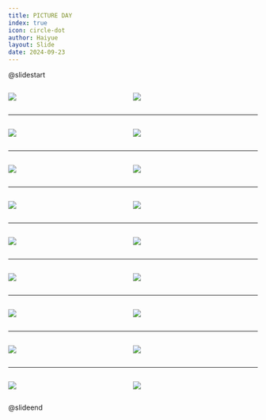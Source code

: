 ```yaml
---
title: PICTURE DAY
index: true
icon: circle-dot
author: Haiyue
layout: Slide
date: 2024-09-23
---
```

 
@slidestart

<div style="display:flex">
<div style="flex:1">

![](/reading/english/Level-M/PICTURE%20DAY/001.webp)
</div>
<div style="flex:1">

![](/reading/english/Level-M/PICTURE%20DAY/002.webp)
</div>
</div>

---

<div style="display:flex">
<div style="flex:1">

![](/reading/english/Level-M/PICTURE%20DAY/003.webp)
</div>
<div style="flex:1">

![](/reading/english/Level-M/PICTURE%20DAY/004.webp)
</div>
</div>

---

<div style="display:flex">
<div style="flex:1">

![](/reading/english/Level-M/PICTURE%20DAY/005.webp)
</div>
<div style="flex:1">

![](/reading/english/Level-M/PICTURE%20DAY/006.webp)
</div>
</div>

---

<div style="display:flex">
<div style="flex:1">

![](/reading/english/Level-M/PICTURE%20DAY/007.webp)
</div>
<div style="flex:1">

![](/reading/english/Level-M/PICTURE%20DAY/008.webp)
</div>
</div>

---

<div style="display:flex">
<div style="flex:1">

![](/reading/english/Level-M/PICTURE%20DAY/009.webp)
</div>
<div style="flex:1">

![](/reading/english/Level-M/PICTURE%20DAY/010.webp)
</div>
</div>

---

<div style="display:flex">
<div style="flex:1">

![](/reading/english/Level-M/PICTURE%20DAY/011.webp)
</div>
<div style="flex:1">

![](/reading/english/Level-M/PICTURE%20DAY/012.webp)
</div>
</div>

---

<div style="display:flex">
<div style="flex:1">

![](/reading/english/Level-M/PICTURE%20DAY/013.webp)
</div>
<div style="flex:1">

![](/reading/english/Level-M/PICTURE%20DAY/014.webp)
</div>
</div>

---

<div style="display:flex">
<div style="flex:1">

![](/reading/english/Level-M/PICTURE%20DAY/015.webp)
</div>
<div style="flex:1">

![](/reading/english/Level-M/PICTURE%20DAY/016.webp)
</div>
</div>

---

<div style="display:flex">
<div style="flex:1">

![](/reading/english/Level-M/PICTURE%20DAY/017.webp)
</div>
<div style="flex:1">

![](/reading/english/Level-M/PICTURE%20DAY/018.webp)
</div>
</div>

@slideend